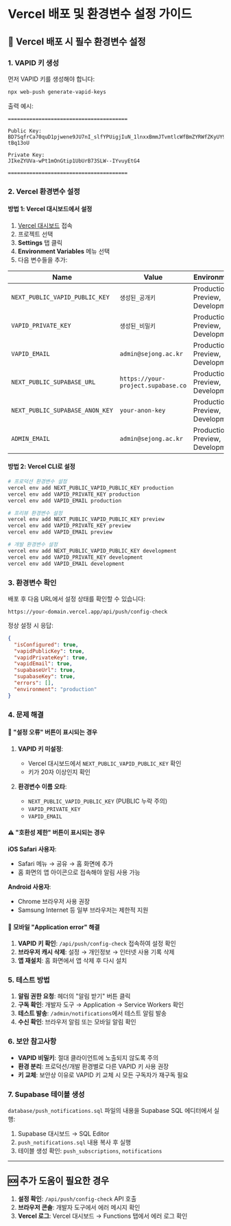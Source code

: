 # Vercel 배포 및 환경변수 설정 가이드

## 🚀 Vercel 배포 시 필수 환경변수 설정

### 1. VAPID 키 생성

먼저 VAPID 키를 생성해야 합니다:

```bash
npx web-push generate-vapid-keys
```

출력 예시:
```
=======================================

Public Key:
BD7SqfrCa70quD1pjwene9JU7nI_slfYPUigjIuN_1lnxxBmmJTvmtlcWfBmZYRWfZKyUY9RZINgfCf-tBq13oU

Private Key:
JIkeZYUVa-wPt1mOnGtip1UbUrB73SLW--IYvuyEtG4

=======================================
```

### 2. Vercel 환경변수 설정

#### 방법 1: Vercel 대시보드에서 설정

1. [Vercel 대시보드](https://vercel.com/dashboard) 접속
2. 프로젝트 선택
3. **Settings** 탭 클릭
4. **Environment Variables** 메뉴 선택
5. 다음 변수들을 추가:

| Name | Value | Environment |
|------|-------|-------------|
| `NEXT_PUBLIC_VAPID_PUBLIC_KEY` | `생성된_공개키` | Production, Preview, Development |
| `VAPID_PRIVATE_KEY` | `생성된_비밀키` | Production, Preview, Development |
| `VAPID_EMAIL` | `admin@sejong.ac.kr` | Production, Preview, Development |
| `NEXT_PUBLIC_SUPABASE_URL` | `https://your-project.supabase.co` | Production, Preview, Development |
| `NEXT_PUBLIC_SUPABASE_ANON_KEY` | `your-anon-key` | Production, Preview, Development |
| `ADMIN_EMAIL` | `admin@sejong.ac.kr` | Production, Preview, Development |

#### 방법 2: Vercel CLI로 설정

```bash
# 프로덕션 환경변수 설정
vercel env add NEXT_PUBLIC_VAPID_PUBLIC_KEY production
vercel env add VAPID_PRIVATE_KEY production
vercel env add VAPID_EMAIL production

# 프리뷰 환경변수 설정  
vercel env add NEXT_PUBLIC_VAPID_PUBLIC_KEY preview
vercel env add VAPID_PRIVATE_KEY preview
vercel env add VAPID_EMAIL preview

# 개발 환경변수 설정
vercel env add NEXT_PUBLIC_VAPID_PUBLIC_KEY development
vercel env add VAPID_PRIVATE_KEY development
vercel env add VAPID_EMAIL development
```

### 3. 환경변수 확인

배포 후 다음 URL에서 설정 상태를 확인할 수 있습니다:
```
https://your-domain.vercel.app/api/push/config-check
```

정상 설정 시 응답:
```json
{
  "isConfigured": true,
  "vapidPublicKey": true,
  "vapidPrivateKey": true,
  "vapidEmail": true,
  "supabaseUrl": true,
  "supabaseKey": true,
  "errors": [],
  "environment": "production"
}
```

### 4. 문제 해결

#### 🚨 "설정 오류" 버튼이 표시되는 경우

1. **VAPID 키 미설정**: 
   - Vercel 대시보드에서 `NEXT_PUBLIC_VAPID_PUBLIC_KEY` 확인
   - 키가 20자 이상인지 확인

2. **환경변수 이름 오타**:
   - `NEXT_PUBLIC_VAPID_PUBLIC_KEY` (PUBLIC 누락 주의)
   - `VAPID_PRIVATE_KEY`
   - `VAPID_EMAIL`

#### ⚠️ "호환성 제한" 버튼이 표시되는 경우

**iOS Safari 사용자**:
- Safari 메뉴 → 공유 → 홈 화면에 추가
- 홈 화면의 앱 아이콘으로 접속해야 알림 사용 가능

**Android 사용자**:
- Chrome 브라우저 사용 권장
- Samsung Internet 등 일부 브라우저는 제한적 지원

#### 📱 모바일 "Application error" 해결

1. **VAPID 키 확인**: `/api/push/config-check` 접속하여 설정 확인
2. **브라우저 캐시 삭제**: 설정 → 개인정보 → 인터넷 사용 기록 삭제
3. **앱 재설치**: 홈 화면에서 앱 삭제 후 다시 설치

### 5. 테스트 방법

1. **알림 권한 요청**: 헤더의 "알림 받기" 버튼 클릭
2. **구독 확인**: 개발자 도구 → Application → Service Workers 확인
3. **테스트 발송**: `/admin/notifications`에서 테스트 알림 발송
4. **수신 확인**: 브라우저 알림 또는 모바일 알림 확인

### 6. 보안 참고사항

- **VAPID 비밀키**: 절대 클라이언트에 노출되지 않도록 주의
- **환경 분리**: 프로덕션/개발 환경별로 다른 VAPID 키 사용 권장
- **키 교체**: 보안상 이유로 VAPID 키 교체 시 모든 구독자가 재구독 필요

### 7. Supabase 테이블 생성

`database/push_notifications.sql` 파일의 내용을 Supabase SQL 에디터에서 실행:

1. Supabase 대시보드 → SQL Editor
2. `push_notifications.sql` 내용 복사 후 실행
3. 테이블 생성 확인: `push_subscriptions`, `notifications`

---

## 🆘 추가 도움이 필요한 경우

1. **설정 확인**: `/api/push/config-check` API 호출
2. **브라우저 콘솔**: 개발자 도구에서 에러 메시지 확인
3. **Vercel 로그**: Vercel 대시보드 → Functions 탭에서 에러 로그 확인